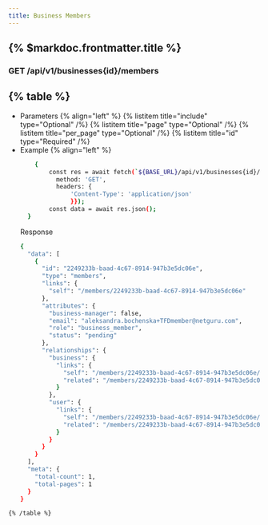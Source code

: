 ```yaml
---
title: Business Members
---
```

## {% $markdoc.frontmatter.title %}

### GET /api/v1/businesses{id}/members
{% table %}
---
* Parameters {% align="left" %}
  {% listitem title="include" type="Optional" /%}
  {% listitem title="page" type="Optional" /%}
  {% listitem title="per_page" type="Optional" /%}
  {% listitem title="id" type="Required" /%}
* Example {% align="left" %}
  ```bash
      {
          const res = await fetch(`${BASE_URL}/api/v1/businesses{id}/members`, {
            method: 'GET',
            headers: {
                'Content-Type': 'application/json'
                }});
          const data = await res.json();
    }
  ```
  Response
  ```bash
  {
    "data": [
      {
        "id": "2249233b-baad-4c67-8914-947b3e5dc06e",
        "type": "members",
        "links": {
          "self": "/members/2249233b-baad-4c67-8914-947b3e5dc06e"
        },
        "attributes": {
          "business-manager": false,
          "email": "aleksandra.bochenska+TFDmember@netguru.com",
          "role": "business_member",
          "status": "pending"
        },
        "relationships": {
          "business": {
            "links": {
              "self": "/members/2249233b-baad-4c67-8914-947b3e5dc06e/relationships/business",
              "related": "/members/2249233b-baad-4c67-8914-947b3e5dc06e/business"
            }
          },
          "user": {
            "links": {
              "self": "/members/2249233b-baad-4c67-8914-947b3e5dc06e/relationships/user",
              "related": "/members/2249233b-baad-4c67-8914-947b3e5dc06e/user"
            }
          }
        }
      }
    ],
    "meta": {
      "total-count": 1,
      "total-pages": 1
    }
  }
```
{% /table %}
